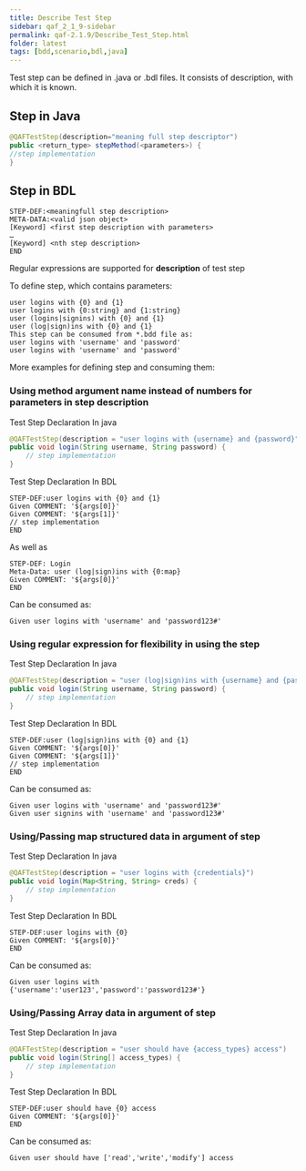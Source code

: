 ```yaml
---
title: Describe Test Step
sidebar: qaf_2_1_9-sidebar
permalink: qaf-2.1.9/Describe_Test_Step.html
folder: latest
tags: [bdd,scenario,bdl,java]
---
```




Test step can be defined in .java or .bdl files. It consists of description, with which it is known.

## Step in Java

```java
@QAFTestStep(description="meaning full step descriptor")
public <return_type> stepMethod(<parameters>) {
//step implementation
}
```

## Step in BDL
```
STEP-DEF:<meaningfull step description>
META-DATA:<valid json object>
[Keyword] <first step description with parameters>
…
[Keyword] <nth step description>
END
```
  
Regular expressions are supported for <b>description</b> of test step

To define step, which contains parameters:

```
user logins with {0} and {1}
user logins with {0:string} and {1:string}
user (logins|signins) with {0} and {1}
user (log|sign)ins with {0} and {1}
This step can be consumed from *.bdd file as:
user logins with 'username' and 'password'
user logins with 'username' and 'password'
```
  
More examples for defining step and consuming them:

### Using method argument name instead of numbers for parameters in step description

Test Step Declaration In java 
 
```java
@QAFTestStep(description = "user logins with {username} and {password}")
public void login(String username, String password) {
	// step implementation
}
```

Test Step Declaration In BDL 

```
STEP-DEF:user logins with {0} and {1}
Given COMMENT: '${args[0]}'
Given COMMENT: '${args[1]}'
// step implementation
END
``` 

As well as

```
STEP-DEF: Login
Meta-Data: user (log|sign)ins with {0:map}
Given COMMENT: '${args[0]}'
END
``` 

Can be consumed as:

```cucumber
Given user logins with 'username' and 'password123#'
```

### Using regular expression for flexibility in using the step

Test Step Declaration In java 
 
```java
@QAFTestStep(description = "user (log|sign)ins with {username} and {password}")
public void login(String username, String password) {
	// step implementation
}
```

Test Step Declaration In BDL
 
```
STEP-DEF:user (log|sign)ins with {0} and {1}
Given COMMENT: '${args[0]}'
Given COMMENT: '${args[1]}'
// step implementation
END
``` 

Can be consumed as: 

```cucumber
Given user logins with 'username' and 'password123#' 
Given user signins with 'username' and 'password123#'
```

### Using/Passing map structured data in argument of step

Test Step Declaration In java
 
```java
@QAFTestStep(description = "user logins with {credentials}")
public void login(Map<String, String> creds) {
	// step implementation
}
```
Test Step Declaration In BDL
 
```
STEP-DEF:user logins with {0}
Given COMMENT: '${args[0]}'
END
```
 
Can be consumed as: 

```
Given user logins with {'username':'user123','password':'password123#'}
```

### Using/Passing Array data in argument of step

Test Step Declaration In java

```java
@QAFTestStep(description = "user should have {access_types} access")
public void login(String[] access_types) {
	// step implementation
}
```

Test Step Declaration In BDL
 
```
STEP-DEF:user should have {0} access
Given COMMENT: '${args[0]}'
END
```
 
Can be consumed as: 

```cucumber
Given user should have ['read','write','modify'] access
```
